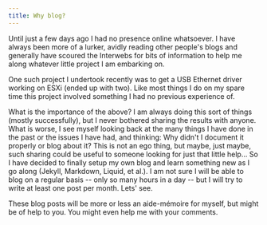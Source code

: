```yaml
---
title: Why blog?
---
```


Until just a few days ago I had no presence online whatsoever. I have always been more of a lurker, avidly reading other people's blogs and generally have scoured the Interwebs for bits of information to help me along whatever little project I am embarking on.

One such project I undertook recently was to get a USB Ethernet driver working on ESXi (ended up with two). Like most things I do on my spare time this project involved something I had no previous experience of.

What is the importance of the above? I am always doing this sort of things (mostly successfully), but I never bothered sharing the results with anyone. What is worse, I see myself looking back at the many things I have done in the past or the issues I have had, and thinking: Why didn't I document it properly or blog about it? This is not an ego thing, but maybe, just maybe, such sharing could be useful to someone looking for just that little help... So I have decided to finally setup my own blog and learn something new as I go along (Jekyll, Markdown, Liquid, et al.). I am not sure I will be able to blog on a regular basis -- only so many hours in a day -- but I will try to write at least one post per month. Lets' see.

These blog posts will be more or less an aide-mémoire for myself, but might be of help to you. You might even help me with your comments. 
